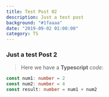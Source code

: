 ```yaml
---
title: Test Post 02
description: Just a test post
background: "#1faaaa"
date: "2019-09-02 01:00:00"
category: TS
---
```


### Just a test Post 2

> Here we have a **Typescript** _code_:

```typescript
const num1: number = 2
const num2: number = 4
const result: number = num1 + num2
```
